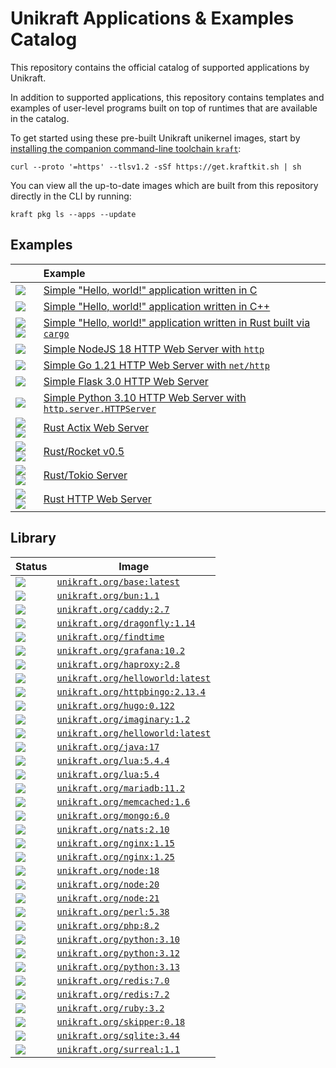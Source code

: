 # Unikraft Applications & Examples Catalog

This repository contains the official catalog of supported applications by
Unikraft.

In addition to supported applications, this repository contains templates and
examples of user-level programs built on top of runtimes that are available in
the catalog.

To get started using these pre-built Unikraft unikernel images, start by [installing the companion command-line toolchain `kraft`](https://unikraft.org/docs/cli):

```
curl --proto '=https' --tlsv1.2 -sSf https://get.kraftkit.sh | sh
```

You can view all the up-to-date images which are built from this repository directly in the CLI by running:

```
kraft pkg ls --apps --update
```

## Examples

| | Example |
|-|:-|
| ![](./.github/icons/c.svg) | [Simple "Hello, world!" application written in C](https://github.com/unikraft/catalog/tree/main/examples/helloworld-c) |
| ![](./.github/icons/cpp.svg) | [Simple "Hello, world!" application written in C++](https://github.com/unikraft/catalog/tree/main/examples/helloworld-cpp) |
| ![](./.github/icons/rust-white.svg#gh-dark-mode-only)![](./.github/icons/rust-black.svg#gh-light-mode-only) | [Simple "Hello, world!" application written in Rust built via `cargo`](https://github.com/unikraft/catalog/tree/main/examples/helloworld-rs) |
| ![](./.github/icons/js.svg) | [Simple NodeJS 18 HTTP Web Server with `http`](https://github.com/unikraft/catalog/tree/main/examples/http-node18) |
| ![](./.github/icons/go.svg) | [Simple Go 1.21 HTTP Web Server with `net/http`](https://github.com/unikraft/catalog/tree/main/examples/http-go1.21) |
| ![](./.github/icons/python3.svg) | [Simple Flask 3.0 HTTP Web Server](https://github.com/unikraft/catalog/tree/main/examples/http-python3.10-flask3.0) |
| ![](./.github/icons/python3.svg) | [Simple Python 3.10 HTTP Web Server with `http.server.HTTPServer`](https://github.com/unikraft/catalog/tree/main/examples/http-python3.10) |
| ![](./.github/icons/rust-white.svg#gh-dark-mode-only)![](./.github/icons/rust-black.svg#gh-light-mode-only) | [Rust Actix Web Server](https://github.com/unikraft/catalog/tree/main/examples/http-rust1.75-actix-web4) |
| ![](./.github/icons/rust-white.svg#gh-dark-mode-only)![](./.github/icons/rust-black.svg#gh-light-mode-only) | [Rust/Rocket v0.5](https://github.com/unikraft/catalog/tree/main/examples/http-rust1.75-rocket0.5) |
| ![](./.github/icons/rust-white.svg#gh-dark-mode-only)![](./.github/icons/rust-black.svg#gh-light-mode-only) | [Rust/Tokio Server](https://github.com/unikraft/catalog/tree/main/examples/http-rust1.75-tokio) |
| ![](./.github/icons/rust-white.svg#gh-dark-mode-only)![](./.github/icons/rust-black.svg#gh-light-mode-only) | [Rust HTTP Web Server](https://github.com/unikraft/catalog/tree/main/examples/http-rust1.75) |

## Library

| Status | Image |
|-|-|
| [![](https://github.com/unikraft/catalog/actions/workflows/library-base.yaml/badge.svg)](https://github.com/unikraft/catalog/actions/workflows/library-base.yaml) | [`unikraft.org/base:latest`](library/base) |
| [![](https://github.com/unikraft/catalog/actions/workflows/library-bun1.1.yaml/badge.svg)](https://github.com/unikraft/catalog/actions/workflows/library-bun1.1.yaml) | [`unikraft.org/bun:1.1`](library/bun/1.1) |
| [![](https://github.com/unikraft/catalog/actions/workflows/library-caddy2.7.yaml/badge.svg)](https://github.com/unikraft/catalog/actions/workflows/library-caddy2.7.yaml) | [`unikraft.org/caddy:2.7`](library/caddy/2.7) |
| [![](https://github.com/unikraft/catalog/actions/workflows/library-dragonfly1.14.yaml/badge.svg)](https://github.com/unikraft/catalog/actions/workflows/library-dragonfly1.14.yaml) | [`unikraft.org/dragonfly:1.14`](library/dragonfly/1.14) |
| [![](https://github.com/unikraft/catalog/actions/workflows/library-findtime.yaml/badge.svg)](https://github.com/unikraft/catalog/actions/workflows/library-findtime.yaml) | [`unikraft.org/findtime`](library/findtime) |
| [![](https://github.com/unikraft/catalog/actions/workflows/library-grafana10.2.yaml/badge.svg)](https://github.com/unikraft/catalog/actions/workflows/library-grafana10.2.yaml) | [`unikraft.org/grafana:10.2`](library/grafana/10.2) |
| [![](https://github.com/unikraft/catalog/actions/workflows/library-haproxy2.8.yaml/badge.svg)](https://github.com/unikraft/catalog/actions/workflows/library-haproxy2.8.yaml) | [`unikraft.org/haproxy:2.8`](library/haproxy/2.8) |
| [![](https://github.com/unikraft/catalog/actions/workflows/library-helloworld.yaml/badge.svg)](https://github.com/unikraft/catalog/actions/workflows/library-helloworld.yaml) | [`unikraft.org/helloworld:latest`](library/helloworld) |
| [![](https://github.com/unikraft/catalog/actions/workflows/library-httpbingo2.13.4.yaml/badge.svg)](https://github.com/unikraft/catalog/actions/workflows/library-httpbingo2.13.4.yaml) | [`unikraft.org/httpbingo:2.13.4`](library/httpbingo/2.13.4) |
| [![](https://github.com/unikraft/catalog/actions/workflows/library-hugo0.122.yaml/badge.svg)](https://github.com/unikraft/catalog/actions/workflows/library-hugo0.122.yaml) | [`unikraft.org/hugo:0.122`](library/hugo/0.122) |
| [![](https://github.com/unikraft/catalog/actions/workflows/library-imaginary1.2.yaml/badge.svg)](https://github.com/unikraft/catalog/actions/workflows/library-imaginary1.2.yaml) | [`unikraft.org/imaginary:1.2`](library/imaginary/1.2) |
| [![](https://github.com/unikraft/catalog/actions/workflows/library-helloworld.yaml/badge.svg)](https://github.com/unikraft/catalog/actions/workflows/library-helloworld.yaml) | [`unikraft.org/helloworld:latest`](library/helloworld) |
| [![](https://github.com/unikraft/catalog/actions/workflows/library-java17.yaml/badge.svg)](https://github.com/unikraft/catalog/actions/workflows/library-java17.yaml) | [`unikraft.org/java:17`](library/java/17) |
| [![](https://github.com/unikraft/catalog/actions/workflows/library-lua5.4.4.yaml/badge.svg)](https://github.com/unikraft/catalog/actions/workflows/library-lua5.4.4.yaml) | [`unikraft.org/lua:5.4.4`](library/lua/5.4.4) |
| [![](https://github.com/unikraft/catalog/actions/workflows/library-lua5.4.yaml/badge.svg)](https://github.com/unikraft/catalog/actions/workflows/library-lua5.4.yaml) | [`unikraft.org/lua:5.4`](library/lua/5.4) |
| [![](https://github.com/unikraft/catalog/actions/workflows/library-mariadb11.2.yaml/badge.svg)](https://github.com/unikraft/catalog/actions/workflows/library-mariadb11.2.yaml) | [`unikraft.org/mariadb:11.2`](library/mariadb/11.2) |
| [![](https://github.com/unikraft/catalog/actions/workflows/library-memcached1.6.yaml/badge.svg)](https://github.com/unikraft/catalog/actions/workflows/library-memcached1.6.yaml) | [`unikraft.org/memcached:1.6`](library/memcached/1.6) |
| [![](https://github.com/unikraft/catalog/actions/workflows/library-mongo6.0.yaml/badge.svg)](https://github.com/unikraft/catalog/actions/workflows/library-mongo6.0.yaml) | [`unikraft.org/mongo:6.0`](library/mongo/6.0) |
| [![](https://github.com/unikraft/catalog/actions/workflows/library-nats2.10.yaml/badge.svg)](https://github.com/unikraft/catalog/actions/workflows/library-nats2.10.yaml) | [`unikraft.org/nats:2.10`](library/nats/2.10) |
| [![](https://github.com/unikraft/catalog/actions/workflows/library-nginx1.15.yaml/badge.svg)](https://github.com/unikraft/catalog/actions/workflows/library-nginx1.15.yaml) | [`unikraft.org/nginx:1.15`](library/nginx/1.15) |
| [![](https://github.com/unikraft/catalog/actions/workflows/library-nginx1.25.yaml/badge.svg)](https://github.com/unikraft/catalog/actions/workflows/library-nginx1.25.yaml) | [`unikraft.org/nginx:1.25`](library/nginx/1.25) |
| [![](https://github.com/unikraft/catalog/actions/workflows/library-node18.yaml/badge.svg)](https://github.com/unikraft/catalog/actions/workflows/library-node18.yaml) | [`unikraft.org/node:18`](library/node/18) |
| [![](https://github.com/unikraft/catalog/actions/workflows/library-node20.yaml/badge.svg)](https://github.com/unikraft/catalog/actions/workflows/library-node20.yaml) | [`unikraft.org/node:20`](library/node/20) |
| [![](https://github.com/unikraft/catalog/actions/workflows/library-node21.yaml/badge.svg)](https://github.com/unikraft/catalog/actions/workflows/library-node21.yaml) | [`unikraft.org/node:21`](library/node/21) |
| [![](https://github.com/unikraft/catalog/actions/workflows/library-perl5.38.yaml/badge.svg)](https://github.com/unikraft/catalog/actions/workflows/library-perl5.38.yaml) | [`unikraft.org/perl:5.38`](library/perl/5.38) |
| [![](https://github.com/unikraft/catalog/actions/workflows/library-php8.2.yaml/badge.svg)](https://github.com/unikraft/catalog/actions/workflows/library-php8.2.yaml) | [`unikraft.org/php:8.2`](library/php/8.2) |
| [![](https://github.com/unikraft/catalog/actions/workflows/library-python3.10.yaml/badge.svg)](https://github.com/unikraft/catalog/actions/workflows/library-python3.10.yaml) | [`unikraft.org/python:3.10`](library/python/3.10) |
| [![](https://github.com/unikraft/catalog/actions/workflows/library-python3.12.yaml/badge.svg)](https://github.com/unikraft/catalog/actions/workflows/library-python3.12.yaml) | [`unikraft.org/python:3.12`](library/python/3.12) |
| [![](https://github.com/unikraft/catalog/actions/workflows/library-python3.13.yaml/badge.svg)](https://github.com/unikraft/catalog/actions/workflows/library-python3.13.yaml) | [`unikraft.org/python:3.13`](library/python/3.13) |
| [![](https://github.com/unikraft/catalog/actions/workflows/library-redis7.0.yaml/badge.svg)](https://github.com/unikraft/catalog/actions/workflows/library-redis7.0.yaml) | [`unikraft.org/redis:7.0`](library/redis/7.0) |
| [![](https://github.com/unikraft/catalog/actions/workflows/library-redis7.2.yaml/badge.svg)](https://github.com/unikraft/catalog/actions/workflows/library-redis7.2.yaml) | [`unikraft.org/redis:7.2`](library/redis/7.2) |
| [![](https://github.com/unikraft/catalog/actions/workflows/library-ruby3.2.yaml/badge.svg)](https://github.com/unikraft/catalog/actions/workflows/library-ruby3.2.yaml) | [`unikraft.org/ruby:3.2`](library/ruby/3.2) |
| [![](https://github.com/unikraft/catalog/actions/workflows/library-skipper0.18.yaml/badge.svg)](https://github.com/unikraft/catalog/actions/workflows/library-skipper0.18.yaml) | [`unikraft.org/skipper:0.18`](library/skipper/0.18) |
| [![](https://github.com/unikraft/catalog/actions/workflows/library-sqlite3.44.yaml/badge.svg)](https://github.com/unikraft/catalog/actions/workflows/library-sqlite3.44.yaml) | [`unikraft.org/sqlite:3.44`](library/sqlite/3.44) |
| [![](https://github.com/unikraft/catalog/actions/workflows/library-surreal1.1.yaml/badge.svg)](https://github.com/unikraft/catalog/actions/workflows/library-surreal1.1.yaml) | [`unikraft.org/surreal:1.1`](library/surreal/1.1) |
